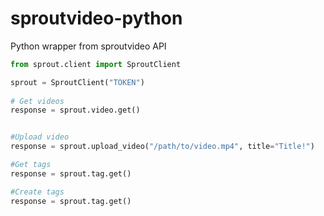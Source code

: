 # sproutvideo-python
Python wrapper from sproutvideo API

```python
from sprout.client import SproutClient

sprout = SproutClient("TOKEN")
    
# Get videos
response = sprout.video.get()


#Upload video
response = sprout.upload_video("/path/to/video.mp4", title="Title!")

#Get tags
response = sprout.tag.get()

#Create tags
response = sprout.tag.get()
    

```
